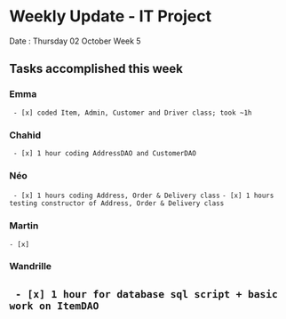 # Weekly Update - IT Project

Date : Thursday 02 October
Week 5

## Tasks accomplished this week

### Emma

` - [x] coded Item, Admin, Customer and Driver class; took ~1h`

### Chahid

` - [x] 1 hour coding AddressDAO and CustomerDAO`

### Néo 

` - [x] 1 hours coding Address, Order & Delivery class`
` - [x] 1 hours testing constructor of Address, Order & Delivery class `


### Martin

` - [x] `

### Wandrille


` - [x] 1 hour for database sql script + basic work on ItemDAO`
---